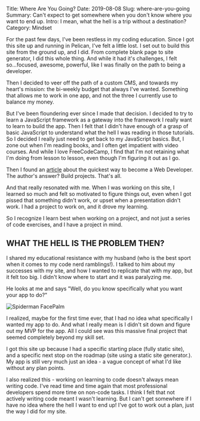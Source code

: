 Title: Where Are You Going?
Date: 2019-08-08
Slug: where-are-you-going
Summary: Can't expect to get somewhere when you don't know where you want to end up.
Intro: I mean, what the hell is a trip without a destination?
Category: Mindset

For the past few days, I've been restless in my coding education. Since I got this site up and running in Pelican, I've felt a little lost. I set out to build this site from the ground up, and I did. From complete blank page to site generator, I did this whole thing. And while it had it's challenges, I felt so...focused, awesome, powerful, like I was finally on the path to being a developer.

Then I decided to veer off the path of a custom CMS, and towards my heart's mission: the bi-weekly budget that always I've wanted. Something that allows me to work in one app, and not the three I currently use to balance my money.

But I've been floundering ever since I made that decision. I decided to try to learn a JavaScript framework as a gateway into the framework I really want to learn to build the app. Then I felt that I didn't have enough of a grasp of basic JavaScript to understand what the hell I was reading in those tutorials. So I decided I really just need to get back to my JavaScript basics. But, I zone out when I'm reading books, and I often get impatient with video courses. And while I love FreeCodeCamp, I find that I'm not retaining what I'm doing from lesson to lesson, even though I'm figuring it out as I go.

Then I found an [article](https://www.freecodecamp.org/news/the-guaranteed-fastest-way-to-break-into-web-development/) about the quickest way to become a Web Developer. The author's answer? Build projects. That's all.

And that really resonated with me. When I was working on this site, I learned so much and felt so motivated to figure things out, even when I got pissed that something didn't work, or upset when a presentation didn't work. I had a project to work on, and it drove my learning.

So I recognize I learn best when working on a project, and not just a series of code exercises, and I have a project in mind.

## WHAT THE HELL IS THE PROBLEM THEN?

I shared my educational resistance with my husband (who is the best sport when it comes to my code nerd ramblings!). I talked to him about my successes with my site, and how I wanted to replicate that with my app, but it felt too big. I didn't know where to start and it was paralyzing me.

He looks at me and says "Well, do you know specifically what you want your app to do?"

<img style="max-height:40rem;" class="img-fluid d-block mx-auto mb-3" src="{static}/images/spiderman-face-palm.png" alt="Spiderman FacePalm">

I realized, maybe for the first time ever, that I had no idea what specifically I wanted my app to do. And what I really mean is I didn't sit down and figure out my MVP for the app. All I could see was this massive final project that seemed completely beyond my skill set.

I got this site up because I had a specific starting place (fully static site), and a specific next stop on the roadmap (site using a static site generator.). My app is still very much just an idea - a vague concept of what I'd like without any plan points.

I also realized this - working on learning to code doesn't always mean writing code. I've read time and time again that most professional developers spend more time on non-code tasks. I think I felt that not actively writing code meant I wasn't learning. But I can't get somewhere if I have no idea where the hell I want to end up! I've got to work out a plan, just the way I did for my site.
